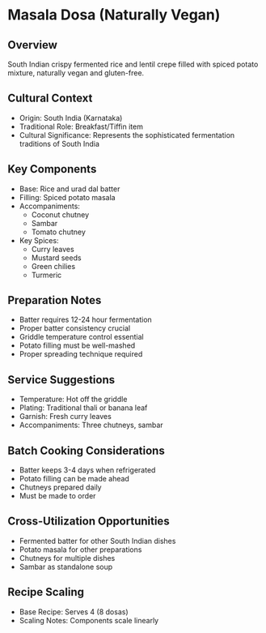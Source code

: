 # Masala Dosa (Naturally Vegan)

## Overview
South Indian crispy fermented rice and lentil crepe filled with spiced potato mixture, naturally vegan and gluten-free.

## Cultural Context
- Origin: South India (Karnataka)
- Traditional Role: Breakfast/Tiffin item
- Cultural Significance: Represents the sophisticated fermentation traditions of South India

## Key Components
- Base: Rice and urad dal batter
- Filling: Spiced potato masala
- Accompaniments:
  - Coconut chutney
  - Sambar
  - Tomato chutney
- Key Spices:
  - Curry leaves
  - Mustard seeds
  - Green chilies
  - Turmeric

## Preparation Notes
- Batter requires 12-24 hour fermentation
- Proper batter consistency crucial
- Griddle temperature control essential
- Potato filling must be well-mashed
- Proper spreading technique required

## Service Suggestions
- Temperature: Hot off the griddle
- Plating: Traditional thali or banana leaf
- Garnish: Fresh curry leaves
- Accompaniments: Three chutneys, sambar

## Batch Cooking Considerations
- Batter keeps 3-4 days when refrigerated
- Potato filling can be made ahead
- Chutneys prepared daily
- Must be made to order

## Cross-Utilization Opportunities
- Fermented batter for other South Indian dishes
- Potato masala for other preparations
- Chutneys for multiple dishes
- Sambar as standalone soup

## Recipe Scaling
- Base Recipe: Serves 4 (8 dosas)
- Scaling Notes: Components scale linearly 